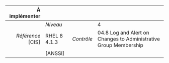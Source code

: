 
|           À implémenter    |    |    |    |
|----------------:|:---|---:|:---|
|                 |*Niveau*|| 4 |
|*Référence* [CIS]| RHEL 8 4.1.3 |*Contrôle*| 04.8 Log and Alert on Changes to Administrative Group Membership |
|                 |[ANSSI] ||  |

